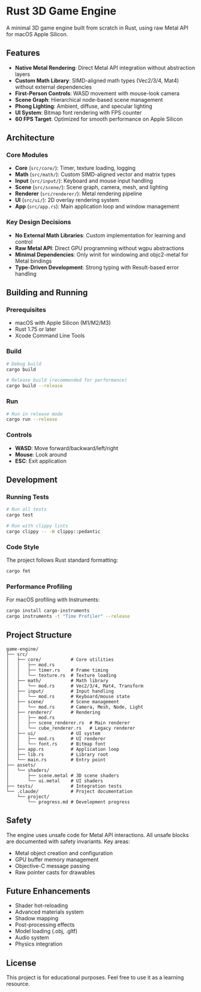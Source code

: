 # Rust 3D Game Engine

A minimal 3D game engine built from scratch in Rust, using raw Metal API for macOS Apple Silicon.

## Features

- **Native Metal Rendering**: Direct Metal API integration without abstraction layers
- **Custom Math Library**: SIMD-aligned math types (Vec2/3/4, Mat4) without external dependencies
- **First-Person Controls**: WASD movement with mouse-look camera
- **Scene Graph**: Hierarchical node-based scene management
- **Phong Lighting**: Ambient, diffuse, and specular lighting
- **UI System**: Bitmap font rendering with FPS counter
- **60 FPS Target**: Optimized for smooth performance on Apple Silicon

## Architecture

### Core Modules

- **Core** (`src/core/`): Timer, texture loading, logging
- **Math** (`src/math/`): Custom SIMD-aligned vector and matrix types
- **Input** (`src/input/`): Keyboard and mouse input handling
- **Scene** (`src/scene/`): Scene graph, camera, mesh, and lighting
- **Renderer** (`src/renderer/`): Metal rendering pipeline
- **UI** (`src/ui/`): 2D overlay rendering system
- **App** (`src/app.rs`): Main application loop and window management

### Key Design Decisions

- **No External Math Libraries**: Custom implementation for learning and control
- **Raw Metal API**: Direct GPU programming without wgpu abstractions
- **Minimal Dependencies**: Only winit for windowing and objc2-metal for Metal bindings
- **Type-Driven Development**: Strong typing with Result-based error handling

## Building and Running

### Prerequisites

- macOS with Apple Silicon (M1/M2/M3)
- Rust 1.75 or later
- Xcode Command Line Tools

### Build

```bash
# Debug build
cargo build

# Release build (recommended for performance)
cargo build --release
```

### Run

```bash
# Run in release mode
cargo run --release
```

### Controls

- **WASD**: Move forward/backward/left/right
- **Mouse**: Look around
- **ESC**: Exit application

## Development

### Running Tests

```bash
# Run all tests
cargo test

# Run with clippy lints
cargo clippy -- -W clippy::pedantic
```

### Code Style

The project follows Rust standard formatting:

```bash
cargo fmt
```

### Performance Profiling

For macOS profiling with Instruments:

```bash
cargo install cargo-instruments
cargo instruments -t "Time Profiler" --release
```

## Project Structure

```
game-engine/
├── src/
│   ├── core/           # Core utilities
│   │   ├── mod.rs
│   │   ├── timer.rs    # Frame timing
│   │   └── texture.rs  # Texture loading
│   ├── math/           # Math library
│   │   └── mod.rs      # Vec2/3/4, Mat4, Transform
│   ├── input/          # Input handling
│   │   └── mod.rs      # Keyboard/mouse state
│   ├── scene/          # Scene management
│   │   └── mod.rs      # Camera, Mesh, Node, Light
│   ├── renderer/       # Rendering
│   │   ├── mod.rs
│   │   ├── scene_renderer.rs  # Main renderer
│   │   └── cube_renderer.rs   # Legacy renderer
│   ├── ui/             # UI system
│   │   ├── mod.rs      # UI renderer
│   │   └── font.rs     # Bitmap font
│   ├── app.rs          # Application loop
│   ├── lib.rs          # Library root
│   └── main.rs         # Entry point
├── assets/
│   └── shaders/
│       ├── scene.metal # 3D scene shaders
│       └── ui.metal    # UI shaders
├── tests/              # Integration tests
└── .claude/            # Project documentation
    └── project/
        └── progress.md # Development progress

```

## Safety

The engine uses unsafe code for Metal API interactions. All unsafe blocks are documented with safety invariants. Key areas:

- Metal object creation and configuration
- GPU buffer memory management
- Objective-C message passing
- Raw pointer casts for drawables

## Future Enhancements

- Shader hot-reloading
- Advanced materials system
- Shadow mapping
- Post-processing effects
- Model loading (.obj, .gltf)
- Audio system
- Physics integration

## License

This project is for educational purposes. Feel free to use it as a learning resource.